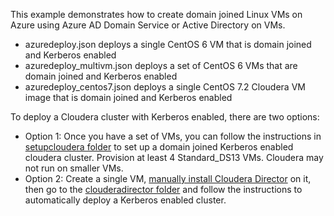 This example demonstrates how to create domain joined Linux VMs on Azure using Azure AD Domain Service or Active Directory on VMs. 
* azuredeploy.json deploys a single CentOS 6 VM that is domain joined and Kerberos enabled
* azuredeploy_multivm.json deploys a set of CentOS 6 VMs that are domain joined and Kerberos enabled
* azuredeploy_centos7.json deploys a single CentOS 7.2 Cloudera VM image that is domain joined and Kerberos enabled

To deploy a Cloudera cluster with Kerberos enabled, there are two options:
* Option 1: Once you have a set of VMs, you can follow the instructions in [setupcloudera folder](/DomainJoinedLinuxVMOnAzure/setupcloudera) to set up a domain joined Kerberos enabled cloudera cluster. Provision at least 4 Standard_DS13 VMs.  Cloudera may not run on smaller VMs. 
* Option 2: Create a single VM, [manually install Cloudera Director](https://www.cloudera.com/documentation/director/2-2-x/topics/director_get_started_azure_install_director.html) on it, then go to the [clouderadirector folder](/DomainJoinedLinuxVMOnAzure/clouderadirector) and follow the instructions to automatically deploy a Kerberos enabled cluster. 